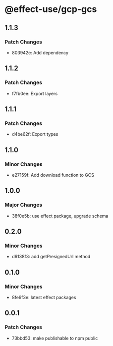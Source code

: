 # @effect-use/gcp-gcs

## 1.1.3

### Patch Changes

- 803942e: Add dependency

## 1.1.2

### Patch Changes

- f7fb0ee: Export layers

## 1.1.1

### Patch Changes

- d4be62f: Export types

## 1.1.0

### Minor Changes

- e27159f: Add download function to GCS

## 1.0.0

### Major Changes

- 38f0e5b: use effect package, upgrade schema

## 0.2.0

### Minor Changes

- d6138f3: add getPresignedUrl method

## 0.1.0

### Minor Changes

- 8fe9f3e: latest effect packages

## 0.0.1

### Patch Changes

- 73bbd53: make publishable to npm public
